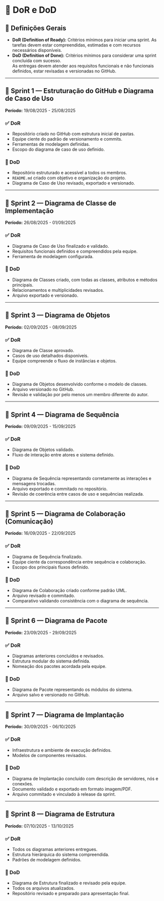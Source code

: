 <h1> 📑 DoR e DoD </h1>
  
## 🧾 Definições Gerais

- **DoR (Definition of Ready):** Critérios mínimos para iniciar uma sprint.
  As tarefas devem estar compreendidas, estimadas e com recursos necessários disponíveis.  
- **DoD (Definition of Done):** Critérios mínimos para considerar uma sprint concluída com sucesso.  
  As entregas devem atender aos requisitos funcionais e não funcionais definidos, estar revisadas e versionadas no GitHub.

---

## 🎯 Sprint 1 — Estruturação do GitHub e Diagrama de Caso de Uso

**Período:** 19/08/2025 - 25/08/2025  

### ✅ DoR
- Repositório criado no GitHub com estrutura inicial de pastas.  
- Equipe ciente do padrão de versionamento e commits.  
- Ferramentas de modelagem definidas. 
- Escopo do diagrama de caso de uso definido.

### 🏁 DoD
- Repositório estruturado e acessível a todos os membros.  
- `README.md` criado com objetivo e organização do projeto.  
- Diagrama de Caso de Uso revisado, exportado e versionado.  

---

## 🎯 Sprint 2 — Diagrama de Classe de Implementação

**Período:** 26/08/2025 - 01/09/2025  

### ✅ DoR
- Diagrama de Caso de Uso finalizado e validado.  
- Requisitos funcionais definidos e compreendidos pela equipe.  
- Ferramenta de modelagem configurada.

### 🏁 DoD
- Diagrama de Classes criado, com todas as classes, atributos e métodos principais.  
- Relacionamentos e multiplicidades revisados.  
- Arquivo exportado e versionado.

---

## 🎯 Sprint 3 — Diagrama de Objetos

**Período:** 02/09/2025 - 08/09/2025  

### ✅ DoR
- Diagrama de Classe aprovado.  
- Casos de uso detalhados disponíveis.  
- Equipe compreende o fluxo de instâncias e objetos.  

### 🏁 DoD
- Diagrama de Objetos desenvolvido conforme o modelo de classes.  
- Arquivo versionado no GitHub.  
- Revisão e validação por pelo menos um membro diferente do autor.  

---

## 🎯 Sprint 4 — Diagrama de Sequência

**Período:** 09/09/2025 - 15/09/2025  

### ✅ DoR
- Diagrama de Objetos validado.  
- Fluxo de interação entre atores e sistema definido.  

### 🏁 DoD
- Diagrama de Sequência representando corretamente as interações e mensagens trocadas.  
- Arquivo exportado e commitado no repositório.  
- Revisão de coerência entre casos de uso e sequências realizada.

---

## 🎯 Sprint 5 — Diagrama de Colaboração (Comunicação)

**Período:** 16/09/2025 - 22/09/2025  

### ✅ DoR
- Diagrama de Sequência finalizado.  
- Equipe ciente da correspondência entre sequência e colaboração.  
- Escopo dos principais fluxos definido.

### 🏁 DoD
- Diagrama de Colaboração criado conforme padrão UML.  
- Arquivo revisado e commitado.  
- Comparativo validando consistência com o diagrama de sequência.  

---

## 🎯 Sprint 6 — Diagrama de Pacote

**Período:** 23/09/2025 - 29/09/2025  

### ✅ DoR
- Diagramas anteriores concluídos e revisados.  
- Estrutura modular do sistema definida.  
- Nomeação dos pacotes acordada pela equipe.

### 🏁 DoD
- Diagrama de Pacote representando os módulos do sistema.  
- Arquivo salvo e versionado no GitHub.  

---

## 🎯 Sprint 7 — Diagrama de Implantação

**Período:** 30/09/2025 - 06/10/2025  

### ✅ DoR
- Infraestrutura e ambiente de execução definidos.  
- Modelos de componentes revisados.  

### 🏁 DoD
- Diagrama de Implantação concluído com descrição de servidores, nós e conexões.  
- Documento validado e exportado em formato imagem/PDF.  
- Arquivo commitado e vinculado à release da sprint.

---

## 🎯 Sprint 8 — Diagrama de Estrutura

**Período:** 07/10/2025 - 13/10/2025  

### ✅ DoR
- Todos os diagramas anteriores entregues.  
- Estrutura hierárquica do sistema compreendida.  
- Padrões de modelagem definidos.

### 🏁 DoD
- Diagrama de Estrutura finalizado e revisado pela equipe.  
- Todos os arquivos atualizados.  
- Repositório revisado e preparado para apresentação final.  
